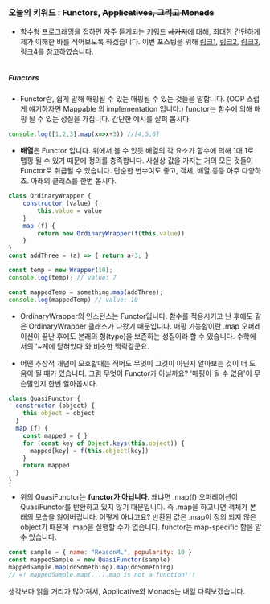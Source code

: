 

### 오늘의 키워드 : Functors, ~~Applicatives, 그리고 Monads~~

- 함수형 프로그래밍을 접하면 자주 듣게되는 키워드 ~~세가지~~에 대해, 최대한 간단하게 제가 이해한 바를 적어보도록 하겠습니다. 이번 포스팅을 위해 [링크1](https://dev.to/kevanstannard/functors-applicatives-and-monads-in-pictures-in-reasonml-3p44), [링크2](https://hackernoon.com/fun-with-functors-and-reasonml-8bb59b243e9c), [링크3](http://adit.io/posts/2013-04-17-functors,_applicatives,_and_monads_in_pictures.html#monads), [링크4](https://medium.com/@dtinth/what-is-a-functor-dcf510b098b6)를 참고하였습니다.

```javascript
```

##### Functors
- Functor란, 쉽게 말해 매핑될 수 있는 매핑될 수 있는 것들을 말합니다. (OOP 스럽게 얘기하자면 Mappable 의 implementation 입니다.) functor는 함수에 의해 매핑 될 수 있는 성질을 가집니다. 간단한 예시를 살펴 봅시다. 

```javascript
console.log([1,2,3].map(x=>x+3)) //[4,5,6]
```
- **배열**은 Functor 입니다. 위에서 볼 수 있듯 배열의 각 요소가 함수에 의해 1대 1로 맵핑 될 수 있기 때문에 정의를 충족합니다. 사실상 값을 가지는 거의 모든 것들이 Functor로 취급될 수 있습니다. 단순한 변수여도 좋고, 객체, 배열 등등 아주 다양하죠. 아래의 클래스를 한번 봅시다. 

```javascript
class OrdinaryWrapper {
    constructor (value) {
        this.value = value
    }
    map (f) {
        return new OrdinaryWrapper(f(this.value))
    }
}
const addThree = (a) => { return a+3; }

const temp = new Wrapper(10);
console.log(temp); // value: 7

const mappedTemp = something.map(addThree);
console.log(mappedTemp) // value: 10
```
- OrdinaryWrapper의 인스턴스는 Functor입니다. 함수를 적용시키고 난 후에도 같은 OrdinaryWrapper 클래스가 나왔기 때문입니다. 매핑 가능함이란 .map 오퍼레이션이 끝난 후에도 본래의 형(type)을 보존하는 성질이라 할 수 있습니다. 수학에서의 '~계에 닫혀있다'와 비슷한 맥락같군요.

- 어떤 추상적 개념이 모호할때는 적어도 무엇이 그것이 아닌지 알아보는 것이 더 도움이 될 때가 있습니다. 그럼 무엇이 Functor가 아닐까요? '매핑이 될 수 없음'이 무슨말인지 한번 알아봅시다. 

```javascript
class QuasiFunctor {
  constructor (object) {
    this.object = object
  }
  map (f) {
    const mapped = { }
    for (const key of Object.keys(this.object)) {
      mapped[key] = f(this.object[key])
    }
    return mapped
  }
}
```
- 위의 QuasiFunctor는 **functor가 아닙니다**. 왜냐면 .map(f) 오퍼레이션이 QuasiFunctor를 반환하고 있지 않기 때문입니다. 즉 .map을 하고나면 객체가 본래의 모습을 잃어버립니다. 어떻게 아냐고요? 반환된 값은 .map이 정의 되지 않은 object기 때문에 .map을 실행할 수가 없습니다. functor는 map-specific 함을 알 수 있습니다.

```javascript
const sample = { name: "ReasonML", popularity: 10 }
const mappedSample = new QuasiFunctor(sample)
mappedSample.map(doSomething).map(doSomething)
// =! mappedSample.map(...).map is not a function!!!
```
생각보다 읽을 거리가 많아져서, Applicative와 Monads는 내일 다뤄보겠습니다.
